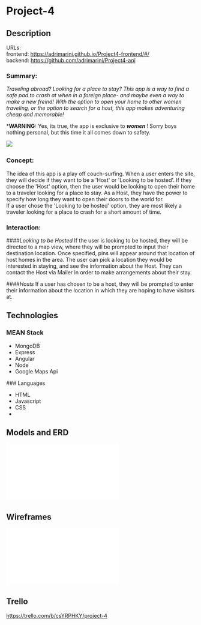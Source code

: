 # Project-4
## Description

URLs: 
<br>
frontend: https://adrimarini.github.io/Project4-frontend/#/
<br>
backend: https://github.com/adrimarini/Project4-api

### Summary:
<i> Traveling abroad? Looking for a place to stay? This app is a way to find a safe pad to crash at when in a foreign place- and maybe even a way to make a new freind! With the option to open your home to other women traveling, or the option to search for a host, this app makes adventuring cheap and memorable! </i>

*<strong>WARNING:</strong> Yes, its true, the app is exclusive to <strong><i> women </strong></i> ! Sorry boys nothing personal, but this time it all comes down to safety.

![](http://i.giphy.com/3o7qDNLF8D2Lqe8GGc.gif)

### Concept:
The idea of this app is a play off couch-surfing. When a user enters the site, they will decide if they want to be a 'Host' or 'Looking to be hosted'. If they choose the 'Host' option, then the user would be looking to open their home to a traveler looking for a place to stay. As a Host, they have the power to specify how long they want to open their doors to the world for.
<br>
If a user chose the 'Looking to be hosted' option, they are most likely a traveler looking for a place to crash for a short amount of time.

### Interaction:
####<i>Looking to be Hosted</i>
If the user is looking to be hosted, they will be directed to a map view, where they will be prompted to input their destination location. Once specified, pins will appear around that location of host homes in the area. The user can pick a location they would be interested in staying, and see the information about the Host. They can contact the Host via Mailer in order to make arrangements about their stay.

####<i>Hosts</i>
If a user has chosen to be a host, they will be prompted to enter their information about the location in which they are hoping to have visitors at.

## Technologies
### MEAN Stack
<ul>
  <li> MongoDB </li>
  <li> Express </li>
  <li> Angular </li>
  <li> Node </li>
  <li> Google Maps Api </li>
</ul>
### Languages
<ul>
  <li> HTML </li>
  <li> Javascript </li>
  <li> CSS <li>
</ul>

## Models and ERD
![Project 4 ERD/MODELS](assets/proj4ERD.pdf)

## Wireframes 

![Wireframes](assets/project4-wireframe.pdf) 

## Trello
https://trello.com/b/csYRPHKY/project-4
